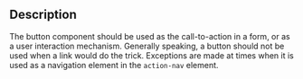 ## Description

The button component should be used as the call-to-action in a form, or as a user interaction mechanism. Generally speaking, a button should not be used when a link would do the trick. Exceptions are made at times when it is used as a navigation element in the `action-nav` element.
